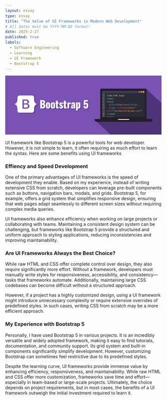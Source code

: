 ```yaml
---
layout: essay
type: essay
title: "The Value of UI Frameworks in Modern Web Development"
# All dates must be YYYY-MM-DD format!
date: 2025-2-27
published: true
labels:
  - Software Engineering
  - Learning
  - UI Framework
  - Bootstrap 5
---
```


<img width="500px" class="rounded float-start pe-4" src="../img/bootstrap-5.0-illustration.png">

UI framework like Bootstrap 5 is a powerful tools for web developer. However, it is not simple to learn, it often requiring as much effort to learn the syntax. Here are some benefits using UI frameworks

<h3>Effiency and Speed Development</h3>
One of the primary advantages of UI frameworks is the speed of development they enable. Based on my experience, instead of writing extensive CSS from scratch, developers can leverage pre-built components such as buttons, navigation bars, modals, and grids. Bootstrap 5, for example, offers a grid system that simplifies responsive design, ensuring that web pages adapt seamlessly to different screen sizes without requiring complex media queries.

UI frameworks also enhance efficiency when working on large projects or collaborating with teams. Maintaining a consistent design system can be challenging, but frameworks like Bootstrap 5 provide a structured and uniform approach to styling applications, reducing inconsistencies and improving maintainability.

<h3>Are UI Frameworks Always the Best Choice?</h3>
While raw HTML and CSS offer complete control over design, they also require significantly more effort. Without a framework, developers must manually write styles for responsiveness, accessibility, and consistency—tasks that frameworks automate. Additionally, maintaining large CSS codebases can become difficult without a structured approach.

However, if a project has a highly customized design, using a UI framework might introduce unnecessary complexity or require extensive overrides of predefined styles. In such cases, writing CSS from scratch may be a more efficient approach.

<h3>My Experience with Bootstrap 5</h3>
Personally, I have used Bootstrap 5 in various projects. It is an incredibly versatile and widely adopted framework, making it easy to find tutorials, documentation, and community support. Its grid system and built-in components significantly simplify development. However, customizing Bootstrap can sometimes feel restrictive due to its predefined styles.

Despite the learning curve, UI frameworks provide immense value by enhancing efficiency, responsiveness, and maintainability. While raw HTML and CSS offer more customization, frameworks save time and effort—especially in team-based or large-scale projects. Ultimately, the choice depends on project requirements, but in most cases, the benefits of a UI framework outweigh the initial investment required to learn it.
